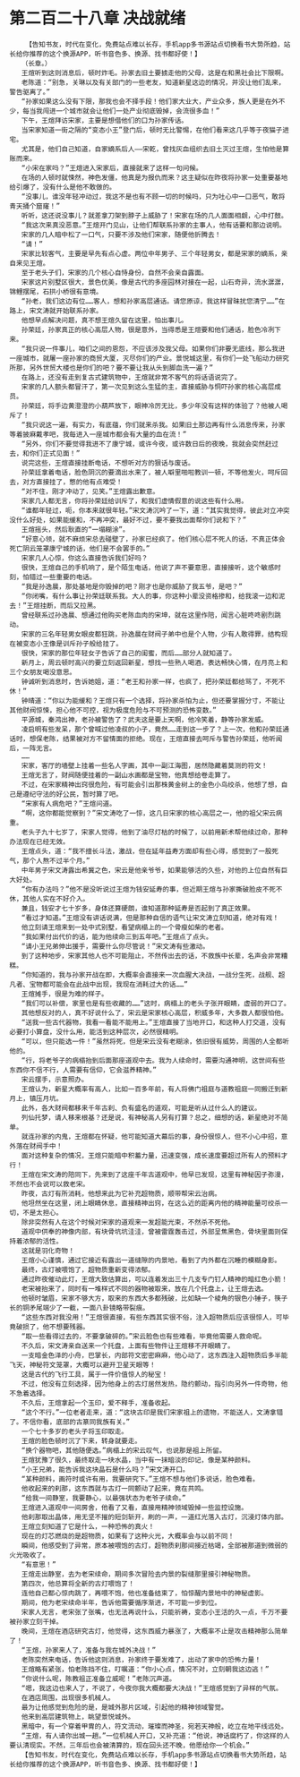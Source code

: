 # 第二百二十八章 决战就绪
        【告知书友，时代在变化，免费站点难以长存，手机app多书源站点切换看书大势所趋，站长给你推荐的这个换源APP，听书音色多、换源、找书都好使！】
       （长章。）
       王煊听到这则消息后，顿时炸毛。孙家去旧土要掳走他的父母，这是在和黑社会比下限啊。
       老陈道：“别急，关琳以及有关部门的一些老友，知道新星这边的情况，并没让他们乱来，警告驱离了。”
       “孙家如果这么没有下限，那我也会不择手段！他们家大业大，产业众多，族人更是在外不少，每当我闯进一个城市就会让他们一处产业彻底毁掉，会流很多血！”
       下午，王煊拜访宋家，主要是想借他们的口为孙家传话。
       当宋家知道一街之隔的“变态小王”登门后，顿时无比警惕，在他们看来这几乎等于夜猫子进宅。
       尤其是，他们自己知道，自家嫡系后人——宋乾，曾找灰血组织去旧土灭过王煊，生怕他是算账而来。
       “小宋在家吗？”王煊进入宋家后，直接就来了这样一句问候。
       在场的人顿时就悚然，神色发僵，他真是为报仇而来？这主疑似在昨夜将孙家一处重要基地给引爆了，没有什么是他不敢做的。
       “没事儿，谁没年轻冲动过，我这不是也有不顾一切的时候吗，只为吐心中一口恶气，敢将青天捅个窟窿！”
       听听，这还说没事儿？就差拿刀架到脖子上威胁了！宋家在场的几人面面相觑，心中打鼓。
       “我这次来真没恶意。”王煊开门见山，让他们帮联系孙家的主事人，他有话要和那边说明。
       宋家的几人暗中松了一口气，只要不涉及他们宋家，随便他折腾去！
       “请！”
       宋家比较客气，主要是早先有点心虚。两位中年男子、三个年轻男女，都是宋家的嫡系，亲自来见王煊。
       至于老头子们，宋家的几个核心自恃身份，自然不会亲自露面。
       宋家这片别墅区很大，景色优美，像是古代的多座园林对接在一起，山石奇异，流水潺潺，锦鲤摆尾，石拱小桥很有意境。
       “孙老，我们这边有位……客人，想和孙家高层通话。请您原谅，我这样冒昧扰您清宁……”在路上，宋文涛就开始联系孙家。
       他想早点解决问题，真不想王煊久留在这里，怕出事儿。
       孙荣廷，孙家真正的核心高层人物，很是意外，当得悉是王煊要和他们通话，脸色冷冽下来。
       “我只说一件事儿，咱们之间的恩怨，不应该涉及我父母。如果你们非要无底线，那么我进一座城市，就屠一座孙家的商贸大厦，灭尽你们的产业。景悦城这里，有你们一处飞船动力研究所那，另外世贸大楼也是你们的吧？要不要让我从头到脚血洗一遍？”
       在路上，还没有走到复古式建筑物中，王煊就非常不客气的将话语说完了。
       宋家的几人额头都冒汗了，第一次见到这么生猛的主，直接威胁与恫吓孙家的核心高层成员。
       孙荣廷，将手边黄澄澄的小葫芦放下，眼神冷厉无比，多少年没有这样的体验了？他被人喝斥了！
       “我只说这一遍，有实力，有底蕴，你们就来杀我。如果旧土那边再有什么消息传来，孙家等着披麻戴孝吧，我每进入一座城市都会有大量的血在流！”
       “另外，你们不要觉得我进不了康宁城，或许今夜，或许数日后的夜晚，我就会突然赶过去，和你们正式见面！”
       说完这些，王煊直接挂断电话，不想听对方的狠话与废话。
       孙荣廷拿着电话，脸色阴沉的要滴出水来了，被人噼里啪啦教训一顿，不等他发火，呵斥回去，对方直接挂了，憋的他有点难受！
       “对不住，刚才冲动了，见笑。”王煊露出歉意。
       宋家几人都无言，你将孙荣廷给训斥了，和我们虚情假意的说这些有什么用。
       “谁都年轻过，呃，你本来就很年轻。”宋文涛沉吟了一下，道：“其实我觉得，彼此对立冲突没什么好处，如果能缓和，不再冲突，最好不过，要不要我出面帮你们说和下？”
       王煊摇头，然后耿直的“一塌糊涂”。
       “好意心领，就不麻烦宋总去碰壁了，孙家已经疯了。他们核心层不死人的话，不真正体会死亡阴云笼罩康宁城的话，他们是不会罢手的。”
       宋家几人心惊，你这么直接告诉我们好吗？
       很快，王煊自己的手机响了，是个陌生电话，他说了声不要意思，直接接听，这个敏感时刻，怕错过一些重要的电话。
       “我是孙逸晨，那处基地是你毁掉的吧？刚才也是你威胁了我五爷，是吧？”
       “你闭嘴，有什么事让孙荣廷联系我。大人的事，你这种小辈没资格掺和，给我滚一边和泥去！”王煊挂断，而后又拉黑。
       曾经联系过孙逸晨、想通过他购买老陈血肉的宋坤，就在这里作陪，闻言心脏咚咚剧烈跳动。
       宋家的三名年轻男女眼皮都狂跳，孙逸晨在财阀子弟中也是个人物，少有人敢得罪，结构现在被变态小王像是训斥孙子般给挂了。
       很快，宋家的那位年轻女子告诉了自己的闺蜜，而后……部分人就知道了。
       新月上，周云顿时高兴的要立刻返回新星，想找一些熟人喝酒，表达畅快心情，在月亮上和三个女朋友喝没意思。
       钟诚听到消息时，告诉她姐，道：“老王和孙家一样，也疯了，把孙荣廷都给骂了，不死不休！”
       钟晴道：“你以为能缓和？王煊只有一个选择，将孙家杀怕为止，但还要掌握分寸，不能让其他财阀惊悚，担心他不可控，视为极度危险与不可预测的恐怖变数。”
       平源城，秦鸿出神，老孙被警告了？武夫这是要上天啊，他冷笑着，静等孙家发威。
       凌启明有些发呆，那个曾喊过他凌叔的小子，竟然……走到这一步了？上一次，他和孙荣廷通话时，想保老陈，结果被对方不留情面的拒绝。现在，王煊直接去呵斥与警告孙荣廷，他听闻后，一阵无言。
       ……
       宋家，客厅的墙壁上挂着一些名人字画，其中一副江海图，居然隐藏着莫测的符文！
       王煊无言了，财阀随便挂着的一副山水画都是宝物，他真想给卷走算了。
       不过，在宋家精神出窍很危险，有可能会引出那株黄金树上的金色小鸟绞杀，他想了想，自己是遵纪守法的好公民，暂时算了吧。
       “宋家有人病危吧？”王煊问道。
       “啊，这你都能觉察到？”宋文涛吃了一惊，这几日宋家的核心高层之一，他的祖父宋云病重。
       老头子九十七岁了，宋家人觉得，他到了油尽灯枯的时候了，以前用新术帮他续过命，那种办法现在已经无效。
       王煊点头，道：“我不擅长斗法，激战，但在延年益寿方面却有些心得，感觉到了一股死气，那个人熬不过半个月。”
       中年男子宋文涛露出希冀之色，宋云是他亲爷爷，如果能够活的久些，对他的上位自然有巨大好处。
       “你有办法吗？”他不是没听说过王煊为钱安延寿的事，但近期王煊与孙家撕破脸皮不死不休，其他人实在不好介入。
       兼且，钱安才七十岁多，身体还算硬朗，谁知道那种延寿是否起到了真正效果。
       “看过才知道。”王煊没有讲话说满，但是那种自信的语气让宋文涛立刻知道，绝对有戏！
       他立刻请王煊来到一处中式别墅，看望病榻上的一个骨瘦如柴的老者。
       “我如果付出代价的话，能为他续命三到五年吧。”王煊点了点头。
       “请小王兄弟伸出援手，需要什么你尽管说！”宋文涛有些激动。
       到了这种地步，宋家其他人也不可能阻止，不然传出去的话，不救族中长辈，名声会非常糟糕。
       “你知道的，我与孙家开战在即，大概率会直接来一次血腥大决战，一战分生死，战舰、超凡者、宝物都可能会在此战中出现，我现在消耗过大的话……”
       王煊摊手，很是为难的样子。
       “我们可以补偿，家里也是有些收藏的……”这时，病榻上的老头子张开眼睛，虚弱的开口了。
       其他想反对的人，真不好说什么了，宋云是宋家核心高层，积威多年，大多数人都很怕他。
       “送我一些古代器物，我看一看能不能用上。”王煊直接了当地开口，和这种人打交道，没有必要打小算盘，没什么用，能活到这种层次，必然很精明。
       “可以，但只能选一件！”虽然将死，但是宋云没有老糊涂，依旧很有威势，周围的人全都听他的。
       “行，将老爷子的病榻抬到后面那座道观中去。我为人续命时，需要沟通神明，这世间有些东西你不信不行，人需要有信仰，它会滋养精神。”
       宋云摆手，示意照办。
       王煊认为，新星大概率有高人，比如一百多年前，有人将佛门祖庭与道教祖庭一同搬迁到新月上，镇压月坑。
       此外，各大财阀都移来千年古刹、负有盛名的道观，可能是听从过什么人的建议。
       列仙托梦，请人移来根基？还是说，有神秘高人另有打算？总之，细想的话，新星绝对不简单。
       就连孙家的内鬼，王煊都在怀疑，他可能知道大幕后的事，身份很惊人，但不小心中招，意外落在财阀手中！
       面对这种复杂的情况，王煊只能暗中积蓄力量，迅速变强，成长速度要超过所有人的预料才行！
       王煊在宋文涛的陪同下，先来到了这座千年古道观中，他早已发现，这里有神秘因子弥漫，不然也不会说可以救老宋。
       昨夜，古灯有所消耗，他想来此为它补充超物质，顺带帮宋云治病。
       他坦然坐在这里，闭上眼睛休息，直接精神出窍，在这么近的距离内他的精神能量可绞杀一切，不是太担心。
       除非突然有人在这个时候对宋家的道观来一发超能光束，不然杀不死他。
       道观中供奉的神像内部，有块骨坑坑洼洼，曾被雷霆轰击过，外部呈焦黑色，骨块里面则保持着浓郁的活性。
       这就是羽化奇物！
       王煊小心谨慎，通过它接近有露出一道缝隙的内景地，看到了内外都在沉睡的模糊身影。
       最终，古灯被喂饱了，超物质重新变得浓郁。
       通过昨夜催动此灯，王煊大致估算出，可以连着发出三十几支专门钉人精神的暗红色小箭！
       老宋被抬来了，同时有一堆样式不同的器物被取来，放在几个托盘上，让王煊去选。
       他顿时皱眉，宋家不够大方，取来的东西大多都残破，比如缺一个棱角的银色小锤子，筷子长的铜矛尾端少了一截，一面八卦镜略带裂痕。
       “这些东西对我没用！”王煊很直接，有些东西其实很不俗，注入超物质后应该很惊人，可毕竟破损了，他不想要残器。
       “取一些看得过去的，不要拿破碎的。”宋云脸色也有些难看，毕竟他需要人救命呢。
       不久后，宋文涛亲自送来一个托盘，上面有些物件让王煊移不开眼睛了。
       一支暗金色泽的小舟，巴掌长，内部符文密密麻麻，他心动了，这东西注入超物质后多半能飞天，神秘符文笼罩，大概可以避开卫星天眼等！
       这是古代的飞行工具，属于一件价值惊人的秘宝！
       不过，他没有立刻选择，因为他身上的古灯居然发热，隐约颤动，指引向另外一件奇物，他不急着选择。
       不久后，王煊拿起一个玉印，爱不释手，准备收起。
       “这个不行。”一位老者走来，道：“这块古印是我们宋家祖上的遗物，不能送人，文涛拿错了。不信你看，底部的古篆同我族有关。”
       一个七十多岁的老头子将玉印取走。
       王煊的脸色顿时沉了下来，转身就要走。
       “换个器物吧，其他随便选。”病榻上的宋云叹气，也说那是祖上所留。
       王煊犹豫了很久，最终取走一块水晶，当中有一抹暗淡的印记，像是某种颜料。
       “小王兄弟，能告诉我这块晶石是什么吗？”宋文涛开口。
       “某种颜料，画符时或许有用，我要研究下。”王煊不想与他们多说话，脸色难看。
       他收起来的刹那，这东西就与古灯一同颤动了起来，竟在共鸣。
       “给我一间静室，我要静心，以最强状态为老爷子续命。”
       王煊进入道观中一间房舍，他看了又看，直接用精神领域毁掉一些监控设施。
       他刹那取出晶体，用无坚不摧的短剑斩开，刷的一声，一道红光落入古灯，沉浸灯体内部。
       王煊立刻知道了它是什么，一种恐怖的真火！
       现在的灯芯燃烧的是超物质，如果有了这种火光，大概率会与以前不同！
       瞬间，他感受到了异常，原本被喂饱的古灯，超物质刹那间接近枯竭，全部被那道到微弱的火光吸收了。
       “有意思！”
       王煊走出静室，去为老宋续命，期间多次冒险去内景的裂缝那里接引神秘物质。
       第四次，他总算将全新的古灯喂饱了！
       连他自己都心惊肉跳了，再喂不饱，他也准备结束了，怕惊醒内景地中的神秘虚影。
       期间，他为老宋续命半年，告诉他需要循序渐进，不可能一步到位。
       宋家人无言，老宋张了张嘴，也无法再说什么，只能祈祷，变态小王活的久一点，千万不要被孙家立刻干掉。
       晚间，王煊在酒店研究古灯，他觉得，这东西威力暴涨了，大概率不止是攻击精神那么简单了！
       “王煊，孙家来人了，准备与我在城外决战！”
       老陈突然来电话，告诉他这则消息，孙家终于要发难了，出动了家中的恐怖力量！
       王煊略有紧张，怕老陈挡不住，叮嘱道：“你小心点，情况不对，立刻朝我这边逃！”
       “你说什么呢，陈教祖正准备立威呢！”老陈沉声道。
       “嗯，我这边也来人了，不说了，今夜你我大概都要大决战！”王煊感觉到了异样的气氛。
       在酒店周围，出现很多机械人。
       最为让他感觉到危险的是，是城外那片区域，引起他的精神领域警觉。
       他来到高层建筑物上，眺望景悦城外。
       黑暗中，有一个穿着甲胄的人，符文流动，璀璨而神圣，宛若天神般，屹立在地平线远处。
       “王煊，有人请你出城一趟。”一位机械人开口，又补充道：“他说，神话腐朽了，你这样的人要认清现实。不然，三年后也会被清算的，现在回头还不晚，他愿给你一个机会。”
       【告知书友，时代在变化，免费站点难以长存，手机app多书源站点切换看书大势所趋，站长给你推荐的这个换源APP，听书音色多、换源、找书都好使！】